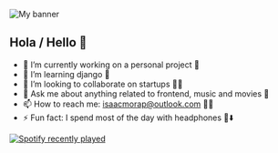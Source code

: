 ![My banner](https://github.com/Zprit3/Zprit3/assets/banner.jpg)

## Hola / Hello 👋

- 🔭 I’m currently working on a personal project 🎲
- 🌱 I’m learning django 🐍
- 👯 I’m looking to collaborate on startups 👨‍🏭
- 💬 Ask me about anything related to frontend, music and movies 🎥
- 📫 How to reach me: isaacmorap@outlook.com 🧑‍💻
- ⚡ Fun fact: I spend most of the day with headphones 🎵⬇️

[![Spotify recently played](https://spotify-recently-played-readme.vercel.app/api?user=isackandres&count=3)](https://open.spotify.com/user/isackandres)
